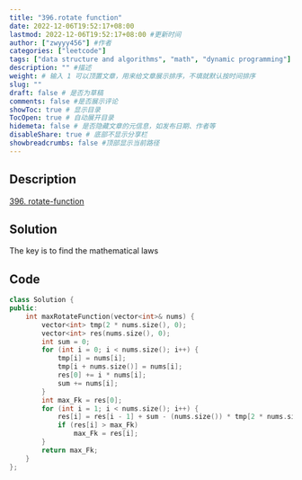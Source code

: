 ```yaml
---
title: "396.rotate function"
date: 2022-12-06T19:52:17+08:00
lastmod: 2022-12-06T19:52:17+08:00 #更新时间
author: ["zwyyy456"] #作者
categories: ["leetcode"]
tags: ["data structure and algorithms", "math", "dynamic programming"]
description: "" #描述
weight: # 输入 1 可以顶置文章，用来给文章展示排序，不填就默认按时间排序
slug: ""
draft: false # 是否为草稿
comments: false #是否展示评论
showToc: true # 显示目录
TocOpen: true # 自动展开目录
hidemeta: false # 是否隐藏文章的元信息，如发布日期、作者等
disableShare: true # 底部不显示分享栏
showbreadcrumbs: false #顶部显示当前路径
---
```

## Description
[396. rotate-function](https://leetcode.com/problems/rotate-function/)

## Solution
The key is to find the mathematical laws

## Code
```cpp
class Solution {
public:
    int maxRotateFunction(vector<int>& nums) {
        vector<int> tmp(2 * nums.size(), 0);
        vector<int> res(nums.size(), 0);
        int sum = 0;
        for (int i = 0; i < nums.size(); i++) {
            tmp[i] = nums[i];
            tmp[i + nums.size()] = nums[i];
            res[0] += i * nums[i]; 
            sum += nums[i];
        }
        int max_Fk = res[0];
        for (int i = 1; i < nums.size(); i++) {
            res[i] = res[i - 1] + sum - (nums.size()) * tmp[2 * nums.size() - i];
            if (res[i] > max_Fk)
                max_Fk = res[i];
        }
        return max_Fk;
    }
};
```

